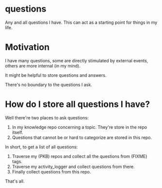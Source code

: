 # questions
Any and all questions I have. This can act as a starting point for things in my life.

# Motivation
I have many questions, some are directly stimulated by external events, others are more internal (in my mind).

It might be helpful to store questions and answers.

There's no boundary to the questions I ask.

# How do I store all questions I have?

Well there're two places to ask questions:
1. In my knowledge repo concerning a topic. They're store in the repo itself.
2. Questions that cannot be or hard to categorize are stored in this repo.

In short, to get a list of all questions:
1. Traverse my (PKB) repos and collect all the questions from (FIXME) tags.
2. Traverse my activity_logger and collect questions from there.
3. Finally collect questions from this repo.

That's all.
